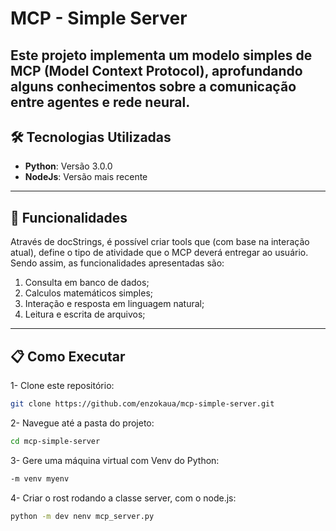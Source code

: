 # MCP - Simple Server

Este projeto implementa um modelo simples de MCP (Model Context Protocol), aprofundando alguns conhecimentos sobre a comunicação entre agentes e rede neural.
---

## 🛠️ Tecnologias Utilizadas

- **Python**: Versão 3.0.0
- **NodeJs**: Versão mais recente
---

## 🚀 Funcionalidades
Através de docStrings, é possível criar tools que (com base na interação atual), define o tipo de atividade que o MCP deverá entregar ao usuário. Sendo assim, as funcionalidades apresentadas são:
1. Consulta em banco de dados;
2. Calculos matemáticos simples;
3. Interação e resposta em linguagem natural;
4. Leitura e escrita de arquivos;

---

## 📋 Como Executar
1- Clone este repositório:
```bash
git clone https://github.com/enzokaua/mcp-simple-server.git
```

2- Navegue até a pasta do projeto:
```bash
cd mcp-simple-server
```

3- Gere uma máquina virtual com Venv do Python:
```bash
-m venv myenv
```

4- Criar o rost rodando a classe server, com o node.js:
```bash
python -m dev nenv mcp_server.py
```

